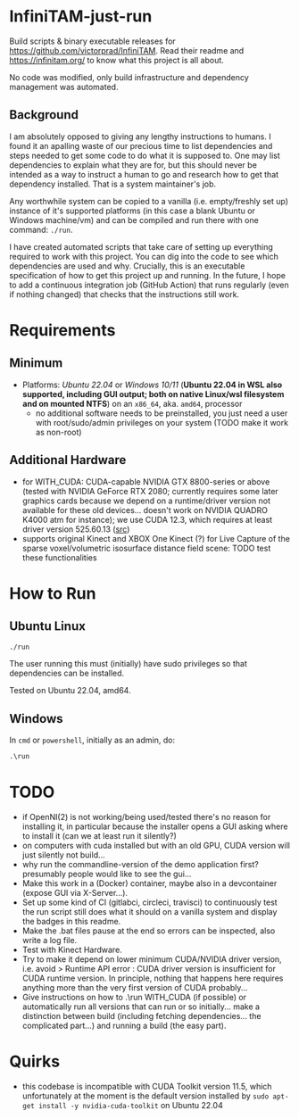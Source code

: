 # InfiniTAM-just-run
Build scripts & binary executable releases for https://github.com/victorprad/InfiniTAM. Read their readme and https://infinitam.org/ to know what this project is all about.

No code was modified, only build infrastructure and dependency management was automated.

## Background
I am absolutely opposed to giving any lengthy instructions to humans.
I found it an apalling waste of our precious time to list dependencies and steps needed to get some code to do what it is supposed to.
One may list dependencies to explain what they are for, but this should never be intended as a way to instruct a human to go and research how to get that dependency installed.
That is a system maintainer's job.

Any worthwhile system can be copied to a vanilla (i.e. empty/freshly set up) instance of it's supported platforms (in this case a blank Ubuntu or Windows machine/vm) and can be compiled and run there with one command: `./run`.

I have created automated scripts that take care of setting up everything required to work with this project.
You can dig into the code to see which dependencies are used and why. Crucially, this is an executable specification of how to get this project up and running. In the future, I hope to add a continuous integration job (GitHub Action) that runs regularly (even if nothing changed) that checks that the instructions still work.

# Requirements
## Minimum
- Platforms: *Ubuntu 22.04* or *Windows 10/11* (**Ubuntu 22.04 in WSL also supported, including GUI output; both on native Linux/wsl filesystem and on mounted NTFS**) on an `x86_64`, aka. `amd64`, processor
  - no additional software needs to be preinstalled, you just need a user with root/sudo/admin privileges on your system (TODO make it work as non-root)

## Additional Hardware
- for WITH_CUDA: CUDA-capable NVIDIA GTX 8800-series or above (tested with NVIDIA GeForce RTX 2080; currently requires some later graphics cards because we depend on a runtime/driver version not available for these old devices... doesn't work on NVIDIA QUADRO K4000 atm for instance); we use CUDA 12.3, which requires at least driver version 525.60.13 ([src](https://docs.nvidia.com/cuda/cuda-toolkit-release-notes/index.html))
- supports original Kinect and XBOX One Kinect (?) for Live Capture of the sparse voxel/volumetric isosurface distance field scene: TODO test these functionalities

# How to Run

## Ubuntu Linux
```bash
./run
```
The user running this must (initially) have sudo privileges so that dependencies can be installed.

Tested on Ubuntu 22.04, amd64.

## Windows
In `cmd` or `powershell`, initially as an admin, do:

```cmd
.\run
```

# TODO
* if OpenNI(2) is not working/being used/tested there's no reason for installing it, in particular because the installer opens a GUI asking where to install it (can we at least run it silently?)
* on computers with cuda installed but with an old GPU, CUDA version will just silently not build...
* why run the commandline-version of the demo application first? presumably people would like to see the gui...
* Make this work in a (Docker) container, maybe also in a devcontainer (expose GUI via X-Server...).
* Set up some kind of CI (gitlabci, circleci, travisci) to continuously test the run script still does what it should on a vanilla system and display the badges in this readme.
* Make the .bat files pause at the end so errors can be inspected, also write a log file.
* Test with Kinect Hardware.
* Try to make it depend on lower minimum CUDA/NVIDIA driver version, i.e. avoid > Runtime API error : CUDA driver version is insufficient for CUDA runtime version. In principle, nothing that happens here requires anything more than the very first version of CUDA probably...
* Give instructions on how to .\run WITH_CUDA (if possible) or automatically run all versions that can run or so initially... make a distinction between build (including fetching dependencies... the complicated part...) and running a build (the easy part).

# Quirks
- this codebase is incompatible with CUDA Toolkit version 11.5, which unfortunately at the moment is the default version installed by `sudo apt-get install -y nvidia-cuda-toolkit` on Ubuntu 22.04

